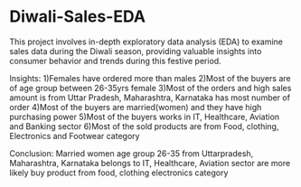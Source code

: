 # Diwali-Sales-EDA
This project involves in-depth exploratory data analysis (EDA) to examine sales data during the Diwali season, providing valuable insights into consumer behavior and trends during this festive period.

Insights:
1)Females have ordered more than males
2)Most of the buyers are of age group between 26-35yrs female
3)Most of the orders and high sales amount is from Uttar Pradesh, Maharashtra, Karnataka has most number of order
4)Most of the buyers are married(women) and they have high purchasing power
5)Most of the buyers works in IT, Healthcare, Aviation and Banking sector
6)Most of the sold products are from Food, clothing, Electronics and Footwear category

Conclusion:
Married women age group 26-35 from Uttarpradesh, Maharashtra, Karnataka belongs to IT, Healthcare, Aviation sector are more likely buy product from food, clothing electronics category
